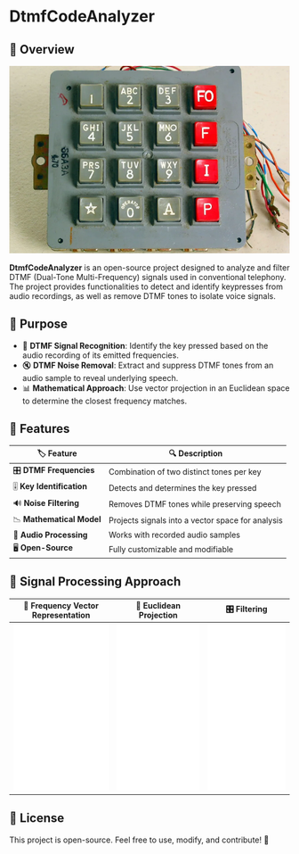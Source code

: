 # DtmfCodeAnalyzer

## 🚀 Overview
![Main Preview](assets/img/main.png)

**DtmfCodeAnalyzer** is an open-source project designed to analyze and filter DTMF (Dual-Tone Multi-Frequency) signals used in conventional telephony. The project provides functionalities to detect and identify keypresses from audio recordings, as well as remove DTMF tones to isolate voice signals.

## 🎯 Purpose
- 🎵 **DTMF Signal Recognition**: Identify the key pressed based on the audio recording of its emitted frequencies.
- 🔇 **DTMF Noise Removal**: Extract and suppress DTMF tones from an audio sample to reveal underlying speech.
- 📊 **Mathematical Approach**: Use vector projection in an Euclidean space to determine the closest frequency matches.

## 📝 Features
| 🏷️ Feature        | 🔍 Description |
|----------------|-------------|
| 🎛️ **DTMF Frequencies** | Combination of two distinct tones per key |
| 🎚️ **Key Identification** | Detects and determines the key pressed |
| 🔊 **Noise Filtering** | Removes DTMF tones while preserving speech |
| 📉 **Mathematical Model** | Projects signals into a vector space for analysis |
| 🎤 **Audio Processing** | Works with recorded audio samples |
| 🖥️ **Open-Source** | Fully customizable and modifiable |

## 📐 Signal Processing Approach
| 🎵 Frequency Vector Representation | 🧮 Euclidean Projection | 🎛️ Filtering |
|-----------|-----------|-----------|
| <img src="assets/img/frequency_vectors.png" width="300" height="300"> | <img src="assets/img/euclidean_projection.png" width="300" height="300"> | <img src="assets/img/filtering.png" width="300" height="300"> |

## 🌟 License
This project is open-source. Feel free to use, modify, and contribute! 🚀
